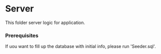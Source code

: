 # Server

This folder server logic for application.

### Prerequisites

If uou want to fill up the database with initial info, please run 'Seeder.sql'.
